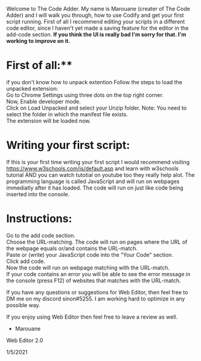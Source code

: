 Welcome to The Code Adder. My name is Marouane (creater of The Code Adder) and I will walk you through, how to use Codify and get your first script running. First of all I recommend editing your scripts in a different code editor, since I haven't yet made a saving feature for the editor in the add-code section. __If you think the UI is really bad I'm sorry for that. I'm working to improve on it.__

# First of all:**
if you don't know how to unpack extention Follow the steps to load the unpacked extension:<br />
Go to Chrome Settings using three dots on the top right corner.<br />
Now, Enable developer mode.<br />
Click on Load Unpacked and select your Unzip folder. Note: You need to select the folder in which the manifest file exists.<br />
The extension will be loaded now.<br />

# **Writing your first script:**
If this is your first time writing your first script I would recommend visiting https://www.w3schools.com/js/default.asp and learn with w3schools tutorial AND you can watch tutotial on youtube too they really help alot. The programming language is called JavaScript and will run on webpages immediatly after it has loaded. The code will run on just like code being inserted into the console. 

# **Instructions:**
Go to the add code section.<br />
Choose the URL-matching. The code will run on pages where the URL of the webpage equals or/and contains the URL-match.<br />
Paste or (write) your JavaScript code into the "Your Code" section.<br />
Click add code.<br />
Now the code will run on webpage matching with the URL-match.<br />
If your code contains an error you will be able to see the error message in the console (press F12) of websites that matches with the URL-match.<br />

If you have any questions or suggestions for Web Editor, then feel free to DM me on my discord sinon#5255. I am working hard to optimize in any possible way. <br />

If you enjoy using Web Editor then feel free to leave a review as well. <br />

- Marouane

 

Web Editor 2.0

1/5/2021
